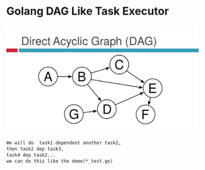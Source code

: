 # Golang DAG Like Task Executor

![alt DAG](dag.jpg "DAG")

```
We will do  task1 dependent another task2,
then task2 dep task3,
task4 dep task2... 
we can do this like the demo(*_test.go)
```

